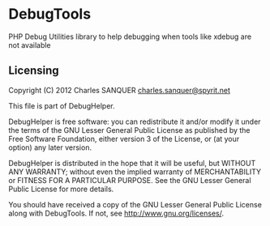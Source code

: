DebugTools
==========
PHP Debug Utilities library to help debugging when tools like xdebug are not available

Licensing
---------

Copyright (C) 2012 Charles SANQUER <charles.sanquer@spyrit.net>

This file is part of DebugHelper.

DebugHelper is free software: you can redistribute it and/or modify
it under the terms of the GNU Lesser General Public License as published by
the Free Software Foundation, either version 3 of the License, or
(at your option) any later version.

DebugHelper is distributed in the hope that it will be useful,
but WITHOUT ANY WARRANTY; without even the implied warranty of
MERCHANTABILITY or FITNESS FOR A PARTICULAR PURPOSE.  See the
GNU Lesser General Public License for more details.

You should have received a copy of the GNU Lesser General Public License
along with DebugTools.  If not, see <http://www.gnu.org/licenses/>.
